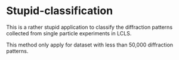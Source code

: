 # Stupid-classification

This is a rather stupid application to classify the diffraction patterns collected from single particle experiments in LCLS.

This method only apply for dataset with less than 50,000 diffraction patterns.
